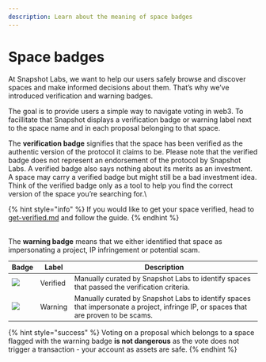 ```yaml
---
description: Learn about the meaning of space badges
---
```


# Space badges

At Snapshot Labs, we want to help our users safely browse and discover spaces and make informed decisions about them. That’s why we’ve introduced verification and warning badges.

The goal is to provide users a simple way to navigate voting in web3. To facillitate that Snapshot displays a verification badge or warning label next to the space name and in each proposal belonging to that space.

The **verification badge** signifies that the space has been verified as the authentic version of the protocol it claims to be. Please note that the verified badge does not represent an endorsement of the protocol by Snapshot Labs. A verified badge also says nothing about its merits as an investment. A space may carry a verified badge but might still be a bad investment idea. Think of the verified badge only as a tool to help you find the correct version of the space you’re searching for.\


{% hint style="info" %}
If you would like to get your space verified, head to [get-verified.md](get-verified.md "mention") and follow the guide.
{% endhint %}

\
The **warning badge** means that we either identified that space as impersonating a project, IP infringement or potential scam.

| Badge                                                                                    | Label    | Description                                                                                                                          |
| ---------------------------------------------------------------------------------------- | -------- | ------------------------------------------------------------------------------------------------------------------------------------ |
| ![](<../../.gitbook/assets/Capture d’écran 2022-10-24 à 22.01.25 (1) (1) (1) (1).png>) | Verified | Manually curated by Snapshot Labs to identify spaces that passed the verification criteria.                                          |
| ![](<../../.gitbook/assets/Capture d’écran 2022-10-24 à 22.02.40.png>)                 | Warning  | Manually curated by Snapshot Labs to identify spaces that impersonate a project, infringe IP, or spaces that are proven to be scams. |

{% hint style="success" %}
Voting on a proposal which belongs to a space flagged with the warning badge **is not dangerous** as the vote does not trigger a transaction - your account as assets are safe.
{% endhint %}

